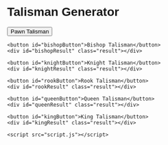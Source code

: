 <!DOCTYPE html>
<html lang="en">
<head>
    <meta charset="UTF-8">
    <meta name="viewport" content="width=device-width, initial-scale=1.0">
    <title>Talisman Generator</title>
    <link rel="stylesheet" href="styles.css"> <!-- Optional for styling -->
    <style>
        body {
            font-family: Arial, sans-serif;
        }
        button {
            display: block;
            margin: 10px 0;
        }
        .result {
            margin-top: 10px;
            font-size: 14px; /* Smaller font size */
        }
    </style>
</head>
<body>
    <h1>Talisman Generator</h1>
    <button id="pawnButton">Pawn Talisman</button>
    <div id="pawnResult" class="result"></div>

    <button id="bishopButton">Bishop Talisman</button>
    <div id="bishopResult" class="result"></div>

    <button id="knightButton">Knight Talisman</button>
    <div id="knightResult" class="result"></div>

    <button id="rookButton">Rook Talisman</button>
    <div id="rookResult" class="result"></div>

    <button id="queenButton">Queen Talisman</button>
    <div id="queenResult" class="result"></div>

    <button id="kingButton">King Talisman</button>
    <div id="kingResult" class="result"></div>

    <script src="script.js"></script>
</body>
</html>
